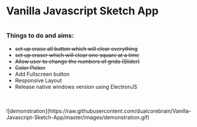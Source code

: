 <h1>Vanilla Javascript Sketch App<h1>

<h3>Things to do and aims: </h3>
<ul>
    <s><li>set up erase all button which will clear everything </li></s>
    <s> <li>set up eraser which will clear one square at a time </li></s>
    <s><li>Allow user to change the numbers of grids (Slider) </li></s>
    <s><li>Color Picker</li></s>
    <li>Add Fullscreen button</li>
    <li>Responsive Layout</li>
    <li>Release native windows version using ElectronJS</li>
</ul>

<br>
<br>
![demonstration](https://raw.githubusercontent.com/dualcorebrain/Vanilla-Javascript-Sketch-App/master/images/demonstration.gif)
